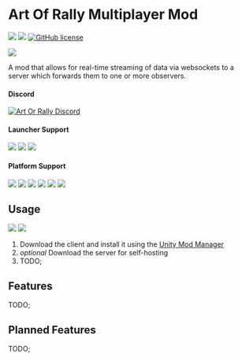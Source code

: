 # Art Of Rally Multiplayer Mod

[![](https://img.shields.io/github/v/release/Theaninova/aormp?label=Download)](https://github.com/Theaninova/aormp/releases/latest)
![](https://img.shields.io/badge/Game%20Version-v1.3.3a-blue)
[![GitHub license](https://img.shields.io/github/license/theaninova/aormp.svg)](https://github.com/wulkanat/aormp/blob/master/LICENSE)

[![](https://img.shields.io/badge/Server-GitHub-23292F)](https://github.com/Theaninova/aorc-server)

A mod that allows for real-time streaming of data via websockets to a
server which forwards them to one or more observers.

#### Discord
[![Art Or Rally Discord](https://badgen.net/discord/members/Sx3e7qGTh9)](https://discord.gg/Sx3e7qGTh9)

#### Launcher Support
![](https://img.shields.io/badge/GOG-Supprted-green)
![](https://img.shields.io/badge/Steam-Supprted-green)
![](https://img.shields.io/badge/Epic-Untested-yellow)

#### Platform Support
![](https://img.shields.io/badge/Windows-Supprted-green)
![](https://img.shields.io/badge/Linux-Untested-yellow)
![](https://img.shields.io/badge/OS%2FX-Untested-yellow)
![](https://img.shields.io/badge/PlayStation-Not%20Supprted-red)
![](https://img.shields.io/badge/XBox-Not%20Supprted-red)
![](https://img.shields.io/badge/Switch-Not%20Supprted-red)

## Usage

[![](https://img.shields.io/github/v/release/Theaninova/aromp?label=Download%20Client%20Mod)](https://github.com/Theaninova/aormp/releases/latest)
[![](https://img.shields.io/github/v/release/Theaninova/aorc-server?label=Download%20Server)](https://github.com/Theaninova/aorc-server/releases/latest)

1. Download the client and install it using the [Unity Mod Manager](https://www.nexusmods.com/site/mods/21/)
2. *optional* Download the server for self-hosting
3. TODO;

## Features

TODO;

## Planned Features

TODO;